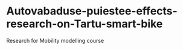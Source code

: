 # Autovabaduse-puiestee-effects-research-on-Tartu-smart-bike
Research for Mobility modelling course
